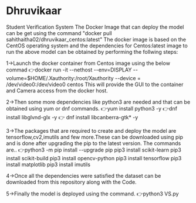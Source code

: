 # Dhruvikaar
Student Verification System
The Docker Image that can deploy the model can be get using the command "docker pull sahithaitha02/dhruvikaar_centos:latest"
The docker image is based on the CentOS operating system and the dependencies for Centos:latest image to run the above model can be obtained by performing the follwing steps:

1->Launch the docker container from Centos image using the below commad
👉docker run -it --nethost --env=DISPLAY --volume=$HOME/.Xauthority:/root/Xauthority --device = /dev/video0:/dev/video0 centos
This will provide the GUI to the container and Camera access from the docker host.



2->Then some more dependencies like python3 are needed and that can be obtained using yum or dnf commands.
👉yum install python3 -y
👉dnf install libglvnd-glx -y
👉 dnf install libcanberra-gtk* -y

3->The packages that are required to create and deploy the model are tensorflow,cv2,imutils and few more.These can be downloaded using pip and is done after upgrading the pip to the latest version.
The commands are..
👉python3 -m pip install --upgrade pip
   pip3 install scikit-learn 
   pip3 install scikit-build
   pip3 install opencv-python
   pip3 install tensorflow
   pip3 install matplotlib
   pip3 install imutils
   
4->Once all the dependencies were satisfied the dataset can be downloaded from this repository along with the Code.

5->Finally the model is deployed using the command.
👉python3 VS.py
